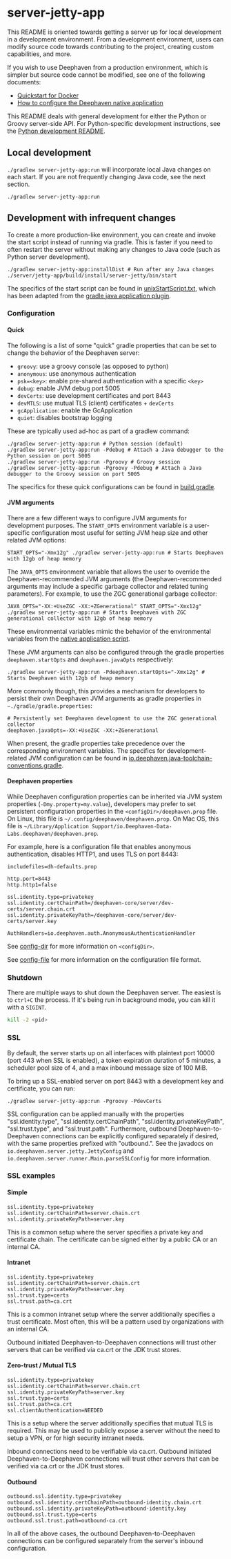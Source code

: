 # server-jetty-app

This README is oriented towards getting a server up for local development in a development environment. From a development environment, users can modify source code towards contributing to the project, creating custom capabilities, and more.

If you wish to use Deephaven from a production environment, which is simpler but source code cannot be modified, see one of the following documents:

- [Quickstart for Docker](https://deephaven.io/core/docs/getting-started/quickstart/)
- [How to configure the Deephaven native application](https://deephaven.io/core/docs/how-to-guides/configuration/native-application/)

This README deals with general development for either the Python or Groovy server-side API. For Python-specific development instructions, see the [Python development README](../../py/README.md).

## Local development

`./gradlew server-jetty-app:run` will incorporate local Java changes on each start. If you are not frequently changing Java code, see the next section.

```shell
./gradlew server-jetty-app:run
```

## Development with infrequent changes

To create a more production-like environment, you can create and invoke the start script instead of running via gradle. This is faster if you need to often restart the server without making any changes to Java code (such as Python server development).

```shell
./gradlew server-jetty-app:installDist # Run after any Java changes
./server/jetty-app/build/install/server-jetty/bin/start
```

The specifics of the start script can be found in [unixStartScript.txt](../../buildSrc/src/main/resources/unixStartScript.txt),
which has been adapted from the [gradle java application plugin](https://docs.gradle.org/current/userguide/application_plugin.html).

### Configuration

#### Quick

The following is a list of some "quick" gradle properties that can be set to change the behavior of the Deephaven server:

* `groovy`: use a groovy console (as opposed to python)
* `anonymous`: use anonymous authentication
* `psk=<key>`: enable pre-shared authentication with a specific `<key>`
* `debug`: enable JVM debug port 5005
* `devCerts`: use development certificates and port 8443
* `devMTLS`: use mutual TLS (client) certificates + `devCerts`
* `gcApplication`: enable the GcApplication
* `quiet`: disables bootstrap logging

These are typically used ad-hoc as part of a gradlew command:

```shell
./gradlew server-jetty-app:run # Python session (default)
./gradlew server-jetty-app:run -Pdebug # Attach a Java debugger to the Python session on port 5005
./gradlew server-jetty-app:run -Pgroovy # Groovy session
./gradlew server-jetty-app:run -Pgroovy -Pdebug # Attach a Java debugger to the Groovy session on port 5005
```

The specifics for these quick configurations can be found in [build.gradle](build.gradle).

#### JVM arguments

There are a few different ways to configure JVM arguments for development purposes.
The `START_OPTS` environment variable is a user-specific configuration most useful for setting JVM heap size and other related JVM options:

```shell
START_OPTS="-Xmx12g" ./gradlew server-jetty-app:run # Starts Deephaven with 12gb of heap memory
```

The `JAVA_OPTS` environment variable that allows the user to override the Deephaven-recommended JVM arguments
(the Deephaven-recommended arguments may include a specific garbage collector and related tuning parameters).
For example, to use the ZGC generational garbage collector:

```shell
JAVA_OPTS="-XX:+UseZGC -XX:+ZGenerational" START_OPTS="-Xmx12g" ./gradlew server-jetty-app:run # Starts Deephaven with ZGC generational collector with 12gb of heap memory
```

These environmental variables mimic the behavior of the environmental variables from the [native application script](https://deephaven.io/core/docs/how-to-guides/configuration/native-application/#native-application-script).

These JVM arguments can also be configured through the gradle properties `deephaven.startOpts` and `deephaven.javaOpts` respectively:

```shell
./gradlew server-jetty-app:run -Pdeephaven.startOpts="-Xmx12g" # Starts Deephaven with 12gb of heap memory
```

More commonly though, this provides a mechanism for developers to persist their own Deephaven JVM arguments as gradle properties in `~./gradle/gradle.properties`:

```properties
# Persistently set Deephaven development to use the ZGC generational collector
deephaven.javaOpts=-XX:+UseZGC -XX:+ZGenerational
```

When present, the gradle properties take precedence over the corresponding environment variables.
The specifics for development-related JVM configuration can be found in [io.deephaven.java-toolchain-conventions.gradle](../../buildSrc/src/main/groovy/io.deephaven.java-toolchain-conventions.gradle).

#### Deephaven properties

While Deephaven configuration properties can be inherited via JVM system properties (`-Dmy.property=my.value`),
developers may prefer to set persistent configuration properties in the `<configDir>/deephaven.prop` file.
On Linux, this file is `~/.config/deephaven/deephaven.prop`.
On Mac OS, this file is `~/Library/Application Support/io.Deephaven-Data-Labs.deephaven/deephaven.prop`.

For example, here is a configuration file that enables anonymous authentication, disables HTTP1, and uses TLS on port 8443:

```properties
includefiles=dh-defaults.prop

http.port=8443
http.http1=false

ssl.identity.type=privatekey
ssl.identity.certChainPath=/deephaven-core/server/dev-certs/server.chain.crt
ssl.identity.privateKeyPath=/deephaven-core/server/dev-certs/server.key

AuthHandlers=io.deephaven.auth.AnonymousAuthenticationHandler
```

See [config-dir](https://deephaven.io/core/docs/how-to-guides/configuration/native-application/#config-directory) for more information on `<configDir>`.

See [config-file](https://deephaven.io/core/docs/how-to-guides/configuration/config-file/) for more information on the configuration file format.

### Shutdown

There are multiple ways to shut down the Deephaven server. The easiest is to `ctrl+C` the process. If it's being run in background mode, you can kill it with a `SIGINT`.

```sh
kill -2 <pid>
```

### SSL

By default, the server starts up on all interfaces with plaintext port 10000 (port 443 when SSL is enabled), a token
expiration duration of 5 minutes, a scheduler pool size of 4, and a max inbound message size of 100 MiB.

To bring up a SSL-enabled server on port 8443 with a development key and certificate, you can run:

```shell
./gradlew server-jetty-app:run -Pgroovy -PdevCerts
```

SSL configuration can be applied manually with the properties "ssl.identity.type", "ssl.identity.certChainPath",
"ssl.identity.privateKeyPath", "ssl.trust.type", and "ssl.trust.path". Furthermore, outbound Deephaven-to-Deephaven
connections can be explicitly configured separately if desired, with the same properties prefixed with "outbound.".
See the javadocs on `io.deephaven.server.jetty.JettyConfig` and `io.deephaven.server.runner.Main.parseSSLConfig` for
more information.

### SSL examples

#### Simple

```properties
ssl.identity.type=privatekey
ssl.identity.certChainPath=server.chain.crt
ssl.identity.privateKeyPath=server.key
```

This is a common setup where the server specifies a private key and certificate chain. The certificate can be signed
either by a public CA or an internal CA.

#### Intranet

```properties
ssl.identity.type=privatekey
ssl.identity.certChainPath=server.chain.crt
ssl.identity.privateKeyPath=server.key
ssl.trust.type=certs
ssl.trust.path=ca.crt
```

This is a common intranet setup where the server additionally specifies a trust certificate. Most often, this will be a
pattern used by organizations with an internal CA.

Outbound initiated Deephaven-to-Deephaven connections will trust other servers that can be verified via ca.crt or the
JDK trust stores.

#### Zero-trust / Mutual TLS

```properties
ssl.identity.type=privatekey
ssl.identity.certChainPath=server.chain.crt
ssl.identity.privateKeyPath=server.key
ssl.trust.type=certs
ssl.trust.path=ca.crt
ssl.clientAuthentication=NEEDED
```

This is a setup where the server additionally specifies that mutual TLS is required. This may be used to publicly expose
a server without the need to setup a VPN, or for high security intranet needs.

Inbound connections need to be verifiable via ca.crt. Outbound initiated Deephaven-to-Deephaven connections will trust
other servers that can be verified via ca.crt or the JDK trust stores.

#### Outbound

```properties
outbound.ssl.identity.type=privatekey
outbound.ssl.identity.certChainPath=outbound-identity.chain.crt
outbound.ssl.identity.privateKeyPath=outbound-identity.key
outbound.ssl.trust.type=certs
outbound.ssl.trust.path=outbound-ca.crt
```

In all of the above cases, the outbound Deephaven-to-Deephaven connections can be configured separately from the
server's inbound configuration.